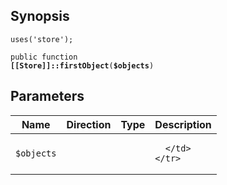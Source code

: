 ## Synopsis

<code>uses('store');</code>

<code>public function <b>[[Store]]::firstObject</b>(<b>$objects</b>)</code>

## Parameters

<table>
  <thead>
    <tr>
      <th>Name</th>
      <th>Direction</th>
      <th>Type</th>
      <th>Description</th>
    </tr>
  </thead>
  <tbody>
    <tr>
      <td><code>$objects</code>
      <td><i></i></td>
      <td></td>
      <td>

      </td>
    </tr>
  </tbody>
</table>

